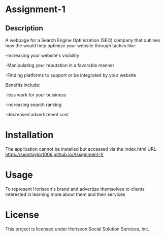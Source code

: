 # Assignment-1

## Description

A webpage for a Search Engine Optimization (SEO) company that outlines how the would help optimize your website through tactics like:

-Increasing your website's visibility

-Manipulating your reputation in a favorable manner

-Finding platforms to support or be integrated by your website

Benefits include:

-less work for your buisiness

-increasing search ranking

-decreased advertizment cost

# Installation

The application cannot be installed but accessed via the index.html URL https://seantaylor1006.github.io/Assignment-1/

# Usage

To represent Horiseon's brand and advertize themselves to clients interested in learning more about them and their services

# License

This project is licensed under Horiseon Social Solution Services, Inc.
